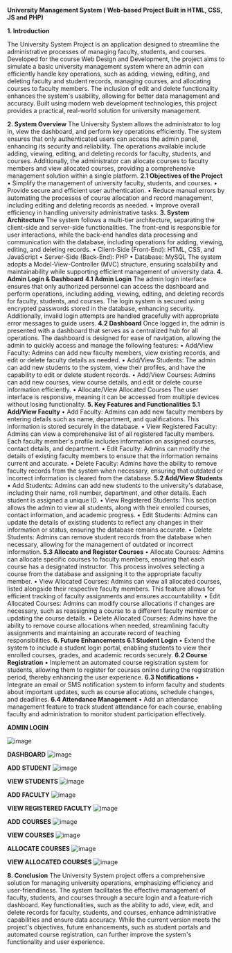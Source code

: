 **University Management System ( Web-based Project Built in  HTML, CSS, JS and PHP)**

**1. Introduction**

The University System Project is an application designed to streamline the administrative processes of managing faculty, students, and courses. Developed for the course Web Design and Development, the project aims to simulate a basic university management system where an admin can efficiently handle key operations, such as adding, viewing, editing, and deleting faculty and student records, managing courses, and allocating courses to faculty members. The inclusion of edit and delete functionality enhances the system's usability, allowing for better data management and accuracy. Built using modern web development technologies, this project provides a practical, real-world solution for university management.

**2. System Overview**
The University System allows the administrator to log in, view the dashboard, and perform key operations efficiently. The system ensures that only authenticated users can access the admin panel, enhancing its security and reliability. The operations available include adding, viewing, editing, and deleting records for faculty, students, and courses. Additionally, the administrator can allocate courses to faculty members and view allocated courses, providing a comprehensive management solution within a single platform.
**2.1 Objectives of the Project**
•	Simplify the management of university faculty, students, and courses.
•	Provide secure and efficient user authentication.
•	Reduce manual errors by automating the processes of course allocation and record management, including editing and deleting records as needed.
•	Improve overall efficiency in handling university administrative tasks.
**3. System Architecture**
The system follows a multi-tier architecture, separating the client-side and server-side functionalities. The front-end is responsible for user interactions, while the back-end handles data processing and communication with the database, including operations for adding, viewing, editing, and deleting records.
•	Client-Side (Front-End): HTML, CSS, and JavaScript
•	Server-Side (Back-End): PHP
•	Database: MySQL
The system adopts a Model-View-Controller (MVC) structure, ensuring scalability and maintainability while supporting efficient management of university data.
**4. Admin Login & Dashboard**
**4.1 Admin Login**
The admin login interface ensures that only authorized personnel can access the dashboard and perform operations, including adding, viewing, editing, and deleting records for faculty, students, and courses. The login system is secured using encrypted passwords stored in the database, enhancing security. Additionally, invalid login attempts are handled gracefully with appropriate error messages to guide users.
**4.2 Dashboard**
Once logged in, the admin is presented with a dashboard that serves as a centralized hub for all operations. The dashboard is designed for ease of navigation, allowing the admin to quickly access and manage the following features:
•	Add/View Faculty: Admins can add new faculty members, view existing records, and edit or delete faculty details as needed.
•	Add/View Students: The admin can add new students to the system, view their profiles, and have the capability to edit or delete student records.
•	Add/View Courses: Admins can add new courses, view course details, and edit or delete course information efficiently.
•	Allocate/View Allocated Courses
The user interface is responsive, meaning it can be accessed from multiple devices without losing functionality.
**5. Key Features and Functionalities**
**5.1 Add/View Faculty**
•	Add Faculty: Admins can add new faculty members by entering details such as name, department, and qualifications. This information is stored securely in the database.
•	View Registered Faculty: Admins can view a comprehensive list of all registered faculty members. Each faculty member's profile includes information on assigned courses, contact details, and department.
•	Edit Faculty: Admins can modify the details of existing faculty members to ensure that the information remains current and accurate.
•	Delete Faculty: Admins have the ability to remove faculty records from the system when necessary, ensuring that outdated or incorrect information is cleared from the database.
**5.2 Add/View Students**
•	Add Students: Admins can add new students to the university's database, including their name, roll number, department, and other details. Each student is assigned a unique ID.
•	View Registered Students: This section allows the admin to view all students, along with their enrolled courses, contact information, and academic progress.
•	Edit Students: Admins can update the details of existing students to reflect any changes in their information or status, ensuring the database remains accurate.
•	Delete Students: Admins can remove student records from the database when necessary, allowing for the management of outdated or incorrect information.
**5.3 Allocate and Register Courses**
•	Allocate Courses: Admins can allocate specific courses to faculty members, ensuring that each course has a designated instructor. This process involves selecting a course from the database and assigning it to the appropriate faculty member.
•	View Allocated Courses: Admins can view all allocated courses, listed alongside their respective faculty members. This feature allows for efficient tracking of faculty assignments and ensures accountability.
•	Edit Allocated Courses: Admins can modify course allocations if changes are necessary, such as reassigning a course to a different faculty member or updating the course details.
•	Delete Allocated Courses: Admins have the ability to remove course allocations when needed, streamlining faculty assignments and maintaining an accurate record of teaching responsibilities.
**6. Future Enhancements**
**6.1 Student Login**
•	Extend the system to include a student login portal, enabling students to view their enrolled courses, grades, and academic records securely.
**6.2 Course Registration**
•	Implement an automated course registration system for students, allowing them to register for courses online during the registration period, thereby enhancing the user experience.
**6.3 Notifications**
•	Integrate an email or SMS notification system to inform faculty and students about important updates, such as course allocations, schedule changes, and deadlines.
**6.4 Attendance Management**
•	Add an attendance management feature to track student attendance for each course, enabling faculty and administration to monitor student participation effectively.

**ADMIN LOGIN**

 ![image](https://github.com/user-attachments/assets/b67cb9b4-2678-428c-8670-620f13866ac4)


**DASHBOARD**
 ![image](https://github.com/user-attachments/assets/3887f6ce-76f2-4962-8b0e-631e39fc0392)

**ADD STUDENT** 
![image](https://github.com/user-attachments/assets/93206f00-da6b-4607-b27f-deec03e2d008)

**VIEW STUDENTS**
 ![image](https://github.com/user-attachments/assets/cebfdead-1db7-43db-b723-f762f833280e)

**ADD FACULTY**
  ![image](https://github.com/user-attachments/assets/aab7afe7-3bd4-412c-a1c9-6b1bc2c3146b)

**VIEW REGISTERED FACULTY**
 ![image](https://github.com/user-attachments/assets/0d042695-5f5d-4bdd-a08d-0784f562d5d8)

**ADD COURSES**
 ![image](https://github.com/user-attachments/assets/92231a44-f48b-4194-a5ea-d3f231a92510)

**VIEW COURSES**
 ![image](https://github.com/user-attachments/assets/63acbd01-cc85-47a2-96ba-877f608ba69e)

**ALLOCATE COURSES**
 ![image](https://github.com/user-attachments/assets/65874258-29b0-4c05-94d6-9b5b3a7109ca)

**VIEW ALLOCATED COURSES**
 ![image](https://github.com/user-attachments/assets/06b2f647-44be-4349-a75d-b414fc16ccc7)

**8. Conclusion**
The University System project offers a comprehensive solution for managing university operations, emphasizing efficiency and user-friendliness. The system facilitates the effective management of faculty, students, and courses through a secure login and a feature-rich dashboard. Key functionalities, such as the ability to add, view, edit, and delete records for faculty, students, and courses, enhance administrative capabilities and ensure data accuracy. While the current version meets the project's objectives, future enhancements, such as student portals and automated course registration, can further improve the system's functionality and user experience.

